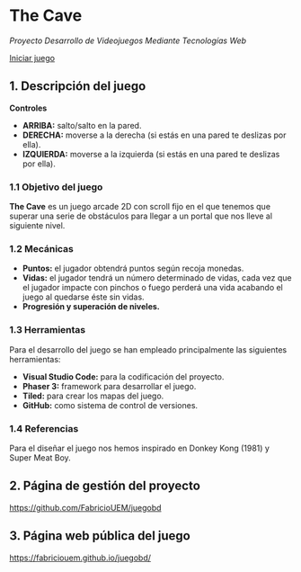 # The Cave
*Proyecto Desarrollo de Videojuegos Mediante Tecnologías Web*

[Iniciar juego](https://fabriciouem.github.io/juegobd/)

## 1. Descripción del juego
__Controles__
- __ARRIBA:__ salto/salto en la pared.
- __DERECHA:__ moverse a la derecha (si estás en una pared te deslizas por ella).
- __IZQUIERDA:__ moverse a la izquierda (si estás en una pared te deslizas por ella).

### 1.1 Objetivo del juego
__The Cave__ es un juego arcade 2D con scroll fijo en el que tenemos que superar una serie de obstáculos para llegar a un portal que nos lleve al siguiente nivel.
### 1.2 Mecánicas
* __Puntos:__ el jugador obtendrá puntos según recoja monedas.
* __Vidas:__ el jugador tendrá un número determinado de vidas, cada vez que el jugador impacte con pinchos o fuego perderá una vida acabando el juego al quedarse éste sin vidas.
* __Progresión y superación de niveles.__

### 1.3 Herramientas
Para el desarrollo del juego se han empleado principalmente las siguientes herramientas:
* __Visual Studio Code:__ para la codificación del proyecto.
* __Phaser 3:__ framework para desarrollar el juego.
* __Tiled:__ para crear los mapas del juego.
* __GitHub:__ como sistema de control de versiones.

### 1.4 Referencias
Para el diseñar el juego nos hemos inspirado en Donkey Kong (1981) y Super Meat Boy.

## 2. Página de gestión del proyecto
https://github.com/FabricioUEM/juegobd

## 3. Página web pública del juego
https://fabriciouem.github.io/juegobd/
